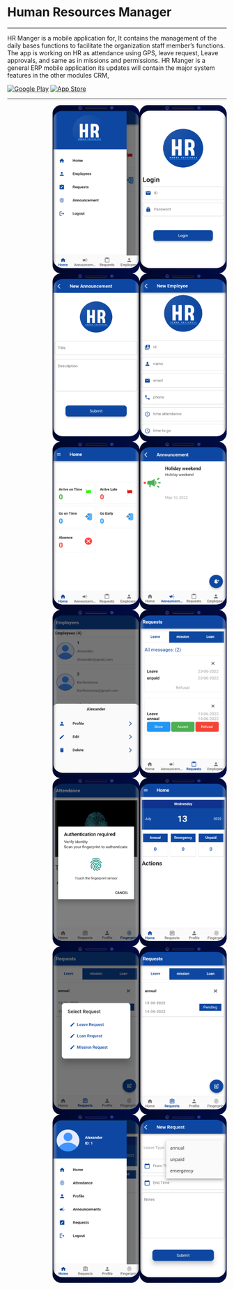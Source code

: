 # Human Resources Manager

<hr>

HR Manger is a mobile application for, It contains the management of the daily bases functions to facilitate the organization staff member’s functions. The app is working on HR as attendance using GPS, leave request, Leave approvals, and same as in missions and permissions. HR Manger is a general ERP mobile application its updates will contain the major system features in the other modules CRM, <br />
<p><a href="" target="_blank"><img alt="Google Play" src="https://img.shields.io/badge/Get%20it%20on%20google%20play-blue.svg?style=for-the-badge&logo=google-play" /></a> <a href="" target="_blank"><img alt="App Store" src="https://img.shields.io/badge/Get%20it%20on%20app%20store-black.svg?style=for-the-badge&logo=app-store&logoColor=white" /></a><p>

<hr>


<img alt="HR Manager" width="200" src="https://raw.githubusercontent.com/aabdelsalam854/HR-Manager-master/master/1.png" align="right"/>
<img alt="HR Manager" width="200" src="https://raw.githubusercontent.com/aabdelsalam854/HR-Manager-master/master/2.png" align="right"/>
<img alt="HR Manager" width="200" src="https://raw.githubusercontent.com/aabdelsalam854/HR-Manager-master/master/3.png" align="right"/>
<img alt="HR Manager" width="200" src="https://raw.githubusercontent.com/aabdelsalam854/HR-Manager-master/master/4.png" align="right"/>
<img alt="HR Manager" width="200" src="https://raw.githubusercontent.com/aabdelsalam854/HR-Manager-master/master/5.png" align="right"/>
<img alt="HR Manager" width="200" src="https://raw.githubusercontent.com/aabdelsalam854/HR-Manager-master/master/6.png" align="right"/>
<img alt="HR Manager" width="200" src="https://raw.githubusercontent.com/aabdelsalam854/HR-Manager-master/master/7.png" align="right"/>
<img alt="HR Manager" width="200" src="https://raw.githubusercontent.com/aabdelsalam854/HR-Manager-master/master/8.png" align="right"/>
<img alt="HR Manager" width="200" src="https://raw.githubusercontent.com/aabdelsalam854/HR-Manager-master/master/9.png" align="right"/>
<img alt="HR Manager" width="200" src="https://raw.githubusercontent.com/aabdelsalam854/HR-Manager-master/master/10.png" align="right"/>
<img alt="HR Manager" width="200" src="https://raw.githubusercontent.com/aabdelsalam854/HR-Manager-master/master/11.png" align="right"/>
<img alt="HR Manager" width="200" src="https://raw.githubusercontent.com/aabdelsalam854/HR-Manager-master/master/12.png" align="right"/>
<img alt="HR Manager" width="200" src="https://raw.githubusercontent.com/aabdelsalam854/HR-Manager-master/master/13.png" align="right"/>
<img alt="HR Manager" width="200" src="https://raw.githubusercontent.com/aabdelsalam854/HR-Manager-master/master/14.png" align="right"/>

